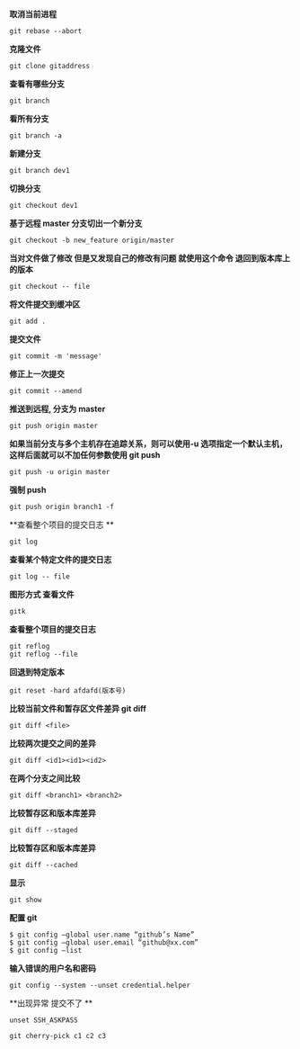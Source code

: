 

**取消当前进程**

```shell
git rebase --abort
```

**克隆文件**

```shell
git clone gitaddress
```

**查看有哪些分支**

```shell
git branch
```

**看所有分支**

```shell
git branch -a
```

**新建分支**

```shell
git branch dev1
```

**切换分支**

```shell
git checkout dev1
```

**基于远程 master 分支切出一个新分支**

```shell
git checkout -b new_feature origin/master
```

**当对文件做了修改 但是又发现自己的修改有问题 就使用这个命令 退回到版本库上的版本**

```shell
git checkout -- file
```

**将文件提交到缓冲区**

```shell
git add .
```

**提交文件**

```shell
git commit -m 'message'
```

**修正上一次提交**

```shell
git commit --amend
```

**推送到远程, 分支为 master**

```shell
git push origin master
```

**如果当前分支与多个主机存在追踪关系，则可以使用-u 选项指定一个默认主机，这样后面就可以不加任何参数使用 git push**

```shell
git push -u origin master
```

**强制 push**

```shell
git push origin branch1 -f
```

**查看整个项目的提交日志 **

```shell
git log
```

**查看某个特定文件的提交日志**

```shell
git log -- file
```

**图形方式 查看文件**

```shell
gitk
```

**查看整个项目的提交日志**

```shell
git reflog
git reflog --file
```

**回退到特定版本**

```shell
git reset -hard afdafd(版本号)
```

**比较当前文件和暂存区文件差异 git diff**

```shell
git diff <file>
```

**比较两次提交之间的差异**

```shell
git diff <id1><id1><id2>
```

**在两个分支之间比较**

```shell
git diff <branch1> <branch2>
```

**比较暂存区和版本库差异**

```shell
git diff --staged
```

**比较暂存区和版本库差异**

```shell
git diff --cached
```

**显示**

```shell
git show
```

**配置 git**

```
$ git config –global user.name “github’s Name”
$ git config –global user.email “github@xx.com”
$ git config –list
```

**输入错误的用户名和密码**

```shell
git config --system --unset credential.helper
```

**出现异常 提交不了 **

```
unset SSH_ASKPASS
```

```shell
git cherry-pick c1 c2 c3
```
